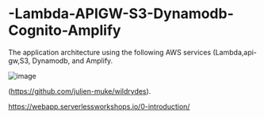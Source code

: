 # -Lambda-APIGW-S3-Dynamodb-Cognito-Amplify
The application architecture using the  following AWS  services (Lambda,api-gw,S3, Dynamodb, and Amplify. 

![image](https://github.com/aa-cloudengineer/-Lambda-APIGW-S3-Dynamodb-Cognito-Amplify/assets/144057103/c8b32926-7b31-41b7-bd1c-b9fd7bc73001)

(https://github.com/julien-muke/wildrydes).

https://webapp.serverlessworkshops.io/0-introduction/

